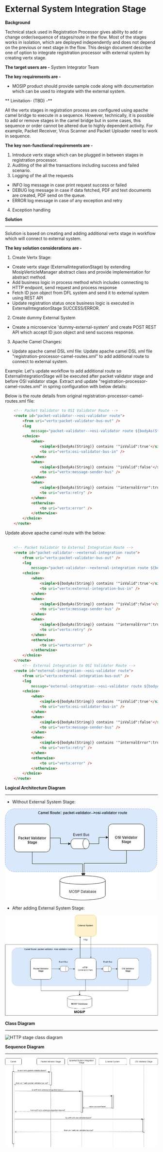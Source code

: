 
# External System Integration Stage 

**Background**

Technical stack used in Registration Processor gives ability to add or change order/sequence of stages/route in the flow. Most of the stages works in isolation, which are deployed independently and does not depend on the previous or next stage in the flow. This design document describe one of option to integrate registration processor with external system by creating vertx stage. 

**The target users are -**
System Integrator Team

**The key requirements are -**
-	MOSIP product should provide sample code along with documentation which can be used to integrate with the external system.

** Limitation- (TBD) -**

All the vertx stages in registration process are configured using apache camel bridge to execute in a sequence. However, technically, it is possible to add or remove stages in the camel bridge but in some cases, this sequence or order cannot be altered due to highly dependent activity. For example, Packet Receiver, Virus Scanner and Packet Uploader need to work in sequence. 

**The key non-functional requirements are -**
1.	Introduce vertx stage which can be plugged in between stages in registration processor.
2.  Auditing of the all the transactions including success and failed scenario.
3.	Logging of the all the requests
- 	INFO log message in case print request success or failed
- 	DEBUG log message in case if data fetched, PDF and text documents are created, PDF send on the queue.
- 	ERROR log message in case of any exception and retry
4.	Exception handling


**Solution**

------------

Solution is based on creating and adding additional vertx stage in workflow which will connect to external system.

**The key solution considerations are -**
1.	Create Vertx Stage:
- Create vertx stage (ExternalIntegrationStage) by extending MosipVerticleManager abstract class and provide implementation for abstract method. 
- Add business logic in process method which includes connecting to HTTP endpoint, send request and process response
- Fetch ID json object from DFL system and send it to external system using REST API
- Update registration status once business logic is executed in ExternalIntegrationStage SUCCESS/ERROR.

2.  Create dummy External System
- Create a microservice 'dummy-external-system' and create POST REST API which accept ID json object and send success response.

3.	Apache Camel Changes:
- 	Update apache camel DSL xml file:
Update apache camel DSL xml file "registration-processor-camel-routes.xml" to add additional route to connect to external system. 

Example: Let's update workflow to add additional route so ExternalIntegrationStage will be executed after packet validator stage and before OSI validator stage. Extract and update "registration-processor-camel-routes.xml" in spring configuration with below details:
	
Below is the route details from original registration-processor-camel-routes.xml file:

```html
	<!-- Packet Validator to OSI Validator Route -->
	<route id="packet-validator-->osi-validator route">
		<from uri="vertx:packet-validator-bus-out" />
		<log
			message="packet-validator-->osi-validator route ${bodyAs(String)}" />
		<choice>
			<when>
				<simple>${bodyAs(String)} contains '"isValid":true'</simple>
				<to uri="vertx:osi-validator-bus-in" />
			</when>
			<when>
				<simple>${bodyAs(String)} contains '"isValid":false'</simple>
				<to uri="vertx:message-sender-bus" />
			</when>
			<when>
				<simple>${bodyAs(String)} contains '"internalError":true'</simple>
				<to uri="vertx:retry" />
			</when>
			<otherwise>
				<to uri="vertx:error" />
			</otherwise>
		</choice>
	</route>
```
Update above apache camel route with the below:

```html

	<!-- Packet Validator to External Integration Route -->
	<route id="packet-validator-->external-integration route">
		<from uri="vertx:packet-validator-bus-out" />
		<log
			message="packet-validator-->external-integration route ${bodyAs(String)}" />
		<choice>
			<when>
				<simple>${bodyAs(String)} contains '"isValid":true'</simple>
				<to uri="vertx:external-integration-bus-in" />
			</when>
			<when>
				<simple>${bodyAs(String)} contains '"isValid":false'</simple>
				<to uri="vertx:message-sender-bus" />
			</when>
			<when>
				<simple>${bodyAs(String)} contains '"internalError":true'</simple>
				<to uri="vertx:retry" />
			</when>
			<otherwise>
				<to uri="vertx:error" />
			</otherwise>
		</choice>
	</route>
		<!-- External Integration to OSI Validator Route -->
	<route id="external-integration-->osi-validator route">
		<from uri="vertx:external-integration-bus-out" />
		<log
			message="external-integration-->osi-validator route ${bodyAs(String)}" />
		<choice>
			<when>
				<simple>${bodyAs(String)} contains '"isValid":true'</simple>
				<to uri="vertx:osi-validator-bus-in" />
			</when>
			<when>
				<simple>${bodyAs(String)} contains '"isValid":false'</simple>
				<to uri="vertx:message-sender-bus" />
			</when>
			<when>
				<simple>${bodyAs(String)} contains '"internalError":true'</simple>
				<to uri="vertx:retry" />
			</when>
			<otherwise>
				<to uri="vertx:error" />
			</otherwise>
		</choice>
	</route>

```

**Logical Architecture Diagram**



------------
- Without External System Stage:

![HTTP stage diagram](_images/registration_workflow_integration.png)

- After adding External System Stage:

![HTTP stage diagram](_images/registration_external_with_vertx_integration.png)


**Class Diagram**

------------

![HTTP stage class diagram](_images/external_stage_class_diagram.png)

**Sequence Diagram**

------------

![Reprocess sequence diagram](_images/external_stage_seq_diagram.png) 

